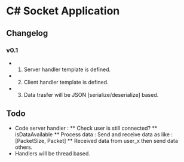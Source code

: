 # C# Socket Application

## Changelog

### v0.1
* 1) Server handler template is defined.
* 2) Client handler template is defined.
* 3) Data trasfer will be JSON [serialize/deserialize] based.

## Todo
* Code server handler :
** Check user is still connected?
** isDataAvailable
** Process data : Send and receive data as like : [PacketSize, Packet]
** Received data from user_x then send data others.
* Handlers will be thread based.

